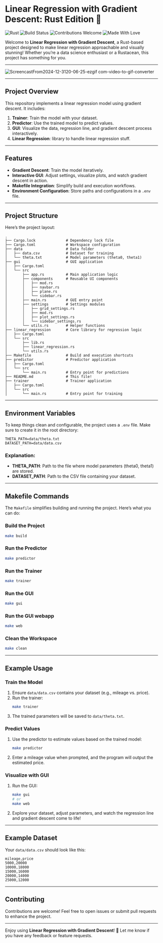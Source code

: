 # Linear Regression with Gradient Descent: Rust Edition 🚀

![Rust](https://img.shields.io/badge/language-Rust-orange.svg)
![Build Status](https://img.shields.io/badge/build-passing-brightgreen.svg)
![Contributions Welcome](https://img.shields.io/badge/contributions-welcome-brightgreen.svg)
![Made With Love](https://img.shields.io/badge/made%20with-%E2%9D%A4-red.svg)

Welcome to **Linear Regression with Gradient Descent**, a Rust-based project designed to make linear regression approachable and visually stunning! Whether you’re a data science enthusiast or a Rustacean, this project has something for you.

***

![ScreencastFrom2024-12-3120-06-25-ezgif com-video-to-gif-converter](https://github.com/user-attachments/assets/3f521a91-2c56-40a4-a386-1f3a1815e65a)

---

## Project Overview

This repository implements a linear regression model using gradient descent. It includes:

1. **Trainer**: Train the model with your dataset.
2. **Predictor**: Use the trained model to predict values.
3. **GUI**: Visualize the data, regression line, and gradient descent process interactively.
4. **Linear Regression**: library to handle linear regression stuff.
---

## Features

- **Gradient Descent**: Train the model iteratively.
- **Interactive GUI**: Adjust settings, visualize plots, and watch gradient descent in action.
- **Makefile Integration**: Simplify build and execution workflows.
- **Environment Configuration**: Store paths and configurations in a `.env` file.

---

## Project Structure

Here’s the project layout:

```plaintext
.
├── Cargo.lock              # Dependency lock file
├── Cargo.toml              # Workspace configuration
├── data                    # Data folder
│   ├── data.csv            # Dataset for training
│   └── theta.txt           # Model parameters (theta0, theta1)
├── gui                     # GUI application
│   ├── Cargo.toml
│   └── src
│       ├── app.rs          # Main application logic
│       ├── components      # Reusable UI components
│       │   ├── mod.rs
│       │   ├── navbar.rs
│       │   ├── plane.rs
│       │   └── sidebar.rs
│       ├── main.rs         # GUI entry point
│       ├── settings        # Settings modules
│       │   ├── grid_settings.rs
│       │   ├── mod.rs
│       │   ├── plot_settings.rs
│       │   └── sidebar_settings.rs
│       └── utils.rs        # Helper functions
├── linear_regression       # Core library for regression logic
│   ├── Cargo.toml
│   └── src
│       ├── lib.rs
│       ├── linear_regression.rs
│       └── utils.rs
├── Makefile                # Build and execution shortcuts
├── predictor               # Predictor application
│   ├── Cargo.toml
│   └── src
│       └── main.rs         # Entry point for predictions
├── README.md               # This file!
├── trainer                 # Trainer application
│   ├── Cargo.toml
│   └── src
│       └── main.rs         # Entry point for training
```

---

## Environment Variables

To keep things clean and configurable, the project uses a `.env` file. Make sure to create it in the root directory:

```
THETA_PATH=data/theta.txt
DATASET_PATH=data/data.csv
```

### Explanation:
- **THETA_PATH**: Path to the file where model parameters (theta0, theta1) are stored.
- **DATASET_PATH**: Path to the CSV file containing your dataset.

---

## Makefile Commands

The `Makefile` simplifies building and running the project. Here’s what you can do:

### Build the Project
```bash
make build
```

### Run the Predictor
```bash
make predictor
```

### Run the Trainer
```bash
make trainer
```

### Run the GUI
```bash
make gui
```

### Run the GUI webapp
```bash
make web
```

### Clean the Workspace
```bash
make clean
```

---

## Example Usage

### Train the Model
1. Ensure `data/data.csv` contains your dataset (e.g., mileage vs. price).
2. Run the trainer:
   ```bash
   make trainer
   ```
3. The trained parameters will be saved to `data/theta.txt`.

### Predict Values
1. Use the predictor to estimate values based on the trained model:
   ```bash
   make predictor
   ```
2. Enter a mileage value when prompted, and the program will output the estimated price.

### Visualize with GUI
1. Run the GUI:
   ```bash
   make gui
   # or
   make web
   ```
2. Explore your dataset, adjust parameters, and watch the regression line and gradient descent come to life!

---

## Example Dataset

Your `data/data.csv` should look like this:
```csv
mileage,price
5000,20000
10000,18000
15000,16000
20000,14000
25000,12000
```

---

## Contributing

Contributions are welcome! Feel free to open issues or submit pull requests to enhance the project.

---

Enjoy using **Linear Regression with Gradient Descent**! 🚀 Let me know if you have any feedback or feature requests.

